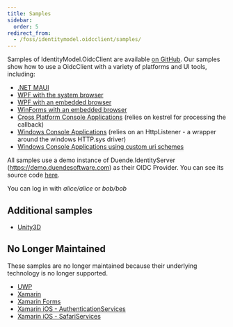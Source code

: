 ```yaml
---
title: Samples
sidebar:
  order: 5
redirect_from:
  - /foss/identitymodel.oidcclient/samples/
---
```


Samples of IdentityModel.OidcClient are available [on
GitHub](https://github.com/IdentityModel/IdentityModel.OidcClient.Samples). Our samples
show how to use a OidcClient with a variety of platforms and UI tools, including:

- [.NET MAUI](https://github.com/IdentityModel/IdentityModel.OidcClient.Samples/tree/main/Maui)
- [WPF with the system browser](https://github.com/IdentityModel/IdentityModel.OidcClient.Samples/tree/main/Wpf)
- [WPF with an embedded browser](https://github.com/IdentityModel/IdentityModel.OidcClient.Samples/tree/main/WpfWebView2)
- [WinForms with an embedded browser](https://github.com/DuendeArchive/IdentityModel.OidcClient.Samples/tree/main/WinFormsWebView2)
- [Cross Platform Console Applications](https://github.com/IdentityModel/IdentityModel.OidcClient.Samples/tree/main/NetCoreConsoleClient) (relies on kestrel for processing the callback)
- [Windows Console Applications](https://github.com/IdentityModel/IdentityModel.OidcClient.Samples/tree/main/HttpSysConsoleClient) (relies on an HttpListener - a wrapper around the windows HTTP.sys driver)
- [Windows Console Applications using custom uri schemes](https://github.com/IdentityModel/IdentityModel.OidcClient.Samples/tree/main/WindowsConsoleSystemBrowser)

All samples use a demo instance of Duende.IdentityServer (https://demo.duendesoftware.com)
as their OIDC Provider. You can see its source code
[here](https://github.com/DuendeSoftware/demo.duendesoftware.com).

You can log in with *alice/alice* or *bob/bob*

## Additional samples

* [Unity3D](https://github.com/peterhorsley/Unity3D.Authentication.Example)

## No Longer Maintained

These samples are no longer maintained because their underlying technology is no
longer supported.

- [UWP](https://github.com/IdentityModel/IdentityModel.OidcClient.Samples/tree/archived/uwp/Uwp)
- [Xamarin](https://github.com/IdentityModel/IdentityModel.OidcClient.Samples/tree/archived/xamarin/XamarinAndroidClient)
- [Xamarin Forms](https://github.com/IdentityModel/IdentityModel.OidcClient.Samples/tree/archived/xamarin/XamarinForms)
- [Xamarin iOS - AuthenticationServices](https://github.com/IdentityModel/IdentityModel.OidcClient.Samples/tree/archived/xamarin/iOS_AuthenticationServices)
- [Xamarin iOS - SafariServices](https://github.com/IdentityModel/IdentityModel.OidcClient.Samples/tree/archived/xamarin/iOS_SafariServices)